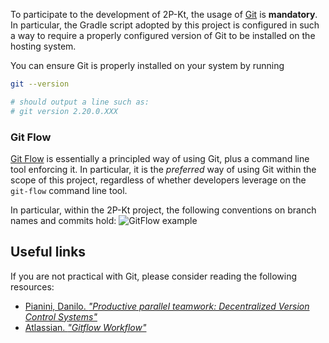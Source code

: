 ---
---

To participate to the development of 2P-Kt, the usage of [Git](https://git-scm.com/) is **mandatory**.
In particular, the Gradle script adopted by this project is configured in such a way to require a properly 
configured version of Git to be installed on the hosting system.

You can ensure Git is properly installed on your system by running
```bash
git --version 

# should output a line such as:
# git version 2.20.0.XXX
``` 

### Git Flow

[Git Flow](https://danielkummer.github.io/git-flow-cheatsheet) is essentially a principled way of using Git,
plus a command line tool enforcing it.
In particular, it is the _preferred_ way of using Git within the scope of this project, regardless of whether developers
leverage on the `git-flow` command line tool.

In particular, within the 2P-Kt project, the following conventions on branch names and commits hold:
![GitFlow example](/assets/media/git-flow.png)

## Useful links

If you are not practical with Git, please consider reading the following resources:
- [Pianini, Danilo. _"Productive parallel teamwork: Decentralized Version Control Systems"_](https://www.slideshare.net/DanySK/productive-parallel-teamwork-decentralized-version-control-systems)
- [Atlassian. _"Gitflow Workflow"_](https://www.atlassian.com/git/tutorials/comparing-workflows/gitflow-workflow)
 